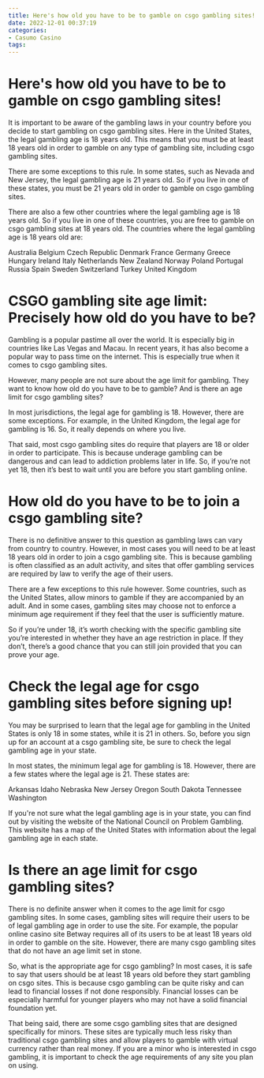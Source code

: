 ```yaml
---
title: Here's how old you have to be to gamble on csgo gambling sites!
date: 2022-12-01 00:37:19
categories:
- Casumo Casino
tags:
---
```



#  Here's how old you have to be to gamble on csgo gambling sites!

It is important to be aware of the gambling laws in your country before you decide to start gambling on csgo gambling sites. Here in the United States, the legal gambling age is 18 years old. This means that you must be at least 18 years old in order to gamble on any type of gambling site, including csgo gambling sites.

There are some exceptions to this rule. In some states, such as Nevada and New Jersey, the legal gambling age is 21 years old. So if you live in one of these states, you must be 21 years old in order to gamble on csgo gambling sites.

There are also a few other countries where the legal gambling age is 18 years old. So if you live in one of these countries, you are free to gamble on csgo gambling sites at 18 years old. The countries where the legal gambling age is 18 years old are:

Australia
Belgium
Czech Republic
Denmark
France
Germany
Greece
Hungary
Ireland
Italy
Netherlands
New Zealand
Norway
Poland
Portugal
Russia
Spain  Sweden Switzerland Turkey United Kingdom

#  CSGO gambling site age limit: Precisely how old do you have to be? 

Gambling is a popular pastime all over the world. It is especially big in countries like Las Vegas and Macau. In recent years, it has also become a popular way to pass time on the internet. This is especially true when it comes to csgo gambling sites.

However, many people are not sure about the age limit for gambling. They want to know how old do you have to be to gamble? And is there an age limit for csgo gambling sites?

In most jurisdictions, the legal age for gambling is 18. However, there are some exceptions. For example, in the United Kingdom, the legal age for gambling is 16. So, it really depends on where you live.

That said, most csgo gambling sites do require that players are 18 or older in order to participate. This is because underage gambling can be dangerous and can lead to addiction problems later in life. So, if you’re not yet 18, then it’s best to wait until you are before you start gambling online.

#  How old do you have to be to join a csgo gambling site? 

There is no definitive answer to this question as gambling laws can vary from country to country. However, in most cases you will need to be at least 18 years old in order to join a csgo gambling site. This is because gambling is often classified as an adult activity, and sites that offer gambling services are required by law to verify the age of their users.

There are a few exceptions to this rule however. Some countries, such as the United States, allow minors to gamble if they are accompanied by an adult. And in some cases, gambling sites may choose not to enforce a minimum age requirement if they feel that the user is sufficiently mature.

So if you’re under 18, it’s worth checking with the specific gambling site you’re interested in whether they have an age restriction in place. If they don’t, there’s a good chance that you can still join provided that you can prove your age.

#  Check the legal age for csgo gambling sites before signing up!

You may be surprised to learn that the legal age for gambling in the United States is only 18 in some states, while it is 21 in others. So, before you sign up for an account at a csgo gambling site, be sure to check the legal gambling age in your state.

In most states, the minimum legal age for gambling is 18. However, there are a few states where the legal age is 21. These states are:

Arkansas
Idaho
Nebraska
New Jersey
Oregon
South Dakota
Tennessee
Washington

If you're not sure what the legal gambling age is in your state, you can find out by visiting the website of the National Council on Problem Gambling. This website has a map of the United States with information about the legal gambling age in each state.

#  Is there an age limit for csgo gambling sites?

There is no definite answer when it comes to the age limit for csgo gambling sites. In some cases, gambling sites will require their users to be of legal gambling age in order to use the site. For example, the popular online casino site Betway requires all of its users to be at least 18 years old in order to gamble on the site. However, there are many csgo gambling sites that do not have an age limit set in stone.

So, what is the appropriate age for csgo gambling? In most cases, it is safe to say that users should be at least 18 years old before they start gambling on csgo sites. This is because csgo gambling can be quite risky and can lead to financial losses if not done responsibly. Financial losses can be especially harmful for younger players who may not have a solid financial foundation yet.

That being said, there are some csgo gambling sites that are designed specifically for minors. These sites are typically much less risky than traditional csgo gambling sites and allow players to gamble with virtual currency rather than real money. If you are a minor who is interested in csgo gambling, it is important to check the age requirements of any site you plan on using.